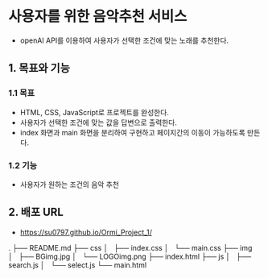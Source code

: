 # 사용자를 위한 음악추천 서비스 
- openAI API를 이용하여 사용자가 선택한 조건에 맞는 노래를 추천한다. 

## 1. 목표와 기능
### 1.1 목표
- HTML, CSS, JavaScript로 프로젝트를 완성한다.
- 사용자가 선택한 조건에 맞는 값을 답변으로 출력한다. 
- index 화면과 main 화면을 분리하여 구현하고 페이지간의 이동이 가능하도록 만든다.

### 1.2 기능
- 사용자가 원하는 조건의 음악 추천 

## 2. 배포 URL
- https://su0797.github.io/Ormi_Project_1/



.
├── README.md
├── css
│   ├── index.css
│   └── main.css
├── img
│   ├── BGimg.jpg
│   └── LOGOimg.png
├── index.html
├── js
│   ├── search.js
│   └── select.js
└── main.html